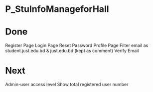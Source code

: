 # P_StuInfoManageforHall

# Done
Register Page
Login Page
Reset Password
Profile Page
Filter email as student.just.edu.bd & just.edu.bd (kept as comment)
Verify Email

# Next
Admin-user access level
Show total registered user number
